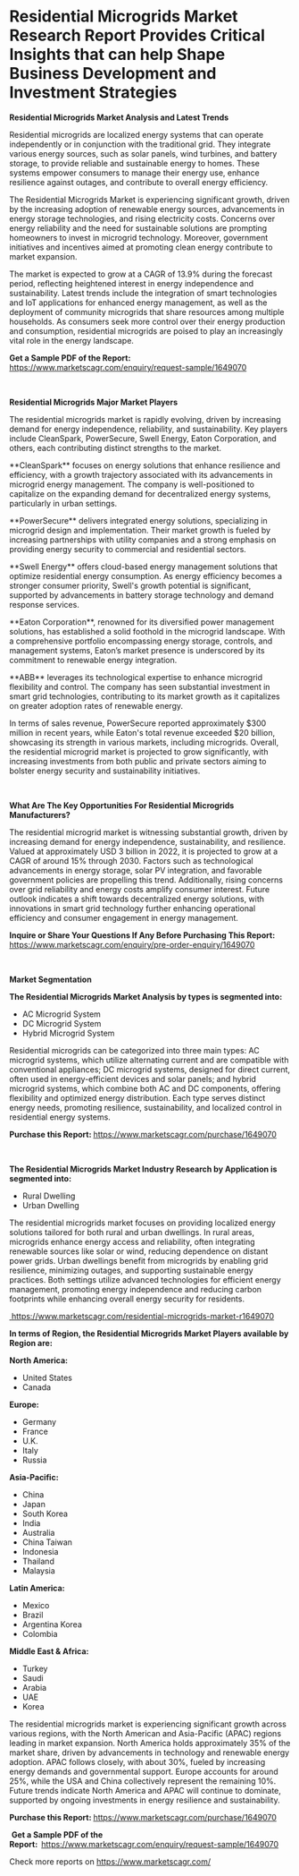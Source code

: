 <p><h1>Residential Microgrids Market Research Report Provides Critical Insights that can help Shape Business Development and Investment Strategies</h1></p><p><strong>Residential Microgrids Market Analysis and Latest Trends</strong></p>
<p><p>Residential microgrids are localized energy systems that can operate independently or in conjunction with the traditional grid. They integrate various energy sources, such as solar panels, wind turbines, and battery storage, to provide reliable and sustainable energy to homes. These systems empower consumers to manage their energy use, enhance resilience against outages, and contribute to overall energy efficiency.</p><p>The Residential Microgrids Market is experiencing significant growth, driven by the increasing adoption of renewable energy sources, advancements in energy storage technologies, and rising electricity costs. Concerns over energy reliability and the need for sustainable solutions are prompting homeowners to invest in microgrid technology. Moreover, government initiatives and incentives aimed at promoting clean energy contribute to market expansion.</p><p>The market is expected to grow at a CAGR of 13.9% during the forecast period, reflecting heightened interest in energy independence and sustainability. Latest trends include the integration of smart technologies and IoT applications for enhanced energy management, as well as the deployment of community microgrids that share resources among multiple households. As consumers seek more control over their energy production and consumption, residential microgrids are poised to play an increasingly vital role in the energy landscape.</p></p>
<p><strong>Get a Sample PDF of the Report:&nbsp;</strong> <a href="https://www.marketscagr.com/enquiry/request-sample/1649070?utm_campaign=1835&utm_medium=2&utm_source=Github&utm_content=ia&utm_term=13022025&utm_id=residential-microgrids">https://www.marketscagr.com/enquiry/request-sample/1649070</a></p>
<p>&nbsp;</p>
<p><strong>Residential Microgrids Major Market Players</strong></p>
<p><p>The residential microgrids market is rapidly evolving, driven by increasing demand for energy independence, reliability, and sustainability. Key players include CleanSpark, PowerSecure, Swell Energy, Eaton Corporation, and others, each contributing distinct strengths to the market.</p><p>**CleanSpark** focuses on energy solutions that enhance resilience and efficiency, with a growth trajectory associated with its advancements in microgrid energy management. The company is well-positioned to capitalize on the expanding demand for decentralized energy systems, particularly in urban settings.</p><p>**PowerSecure** delivers integrated energy solutions, specializing in microgrid design and implementation. Their market growth is fueled by increasing partnerships with utility companies and a strong emphasis on providing energy security to commercial and residential sectors.</p><p>**Swell Energy** offers cloud-based energy management solutions that optimize residential energy consumption. As energy efficiency becomes a stronger consumer priority, Swell's growth potential is significant, supported by advancements in battery storage technology and demand response services.</p><p>**Eaton Corporation**, renowned for its diversified power management solutions, has established a solid foothold in the microgrid landscape. With a comprehensive portfolio encompassing energy storage, controls, and management systems, Eaton’s market presence is underscored by its commitment to renewable energy integration.</p><p>**ABB** leverages its technological expertise to enhance microgrid flexibility and control. The company has seen substantial investment in smart grid technologies, contributing to its market growth as it capitalizes on greater adoption rates of renewable energy.</p><p>In terms of sales revenue, PowerSecure reported approximately $300 million in recent years, while Eaton's total revenue exceeded $20 billion, showcasing its strength in various markets, including microgrids. Overall, the residential microgrid market is projected to grow significantly, with increasing investments from both public and private sectors aiming to bolster energy security and sustainability initiatives.</p></p>
<p>&nbsp;</p>
<p><strong>What Are The Key Opportunities For Residential Microgrids Manufacturers?</strong></p>
<p><p>The residential microgrid market is witnessing substantial growth, driven by increasing demand for energy independence, sustainability, and resilience. Valued at approximately USD 3 billion in 2022, it is projected to grow at a CAGR of around 15% through 2030. Factors such as technological advancements in energy storage, solar PV integration, and favorable government policies are propelling this trend. Additionally, rising concerns over grid reliability and energy costs amplify consumer interest. Future outlook indicates a shift towards decentralized energy solutions, with innovations in smart grid technology further enhancing operational efficiency and consumer engagement in energy management.</p></p>
<p><strong>Inquire or Share Your Questions If Any Before Purchasing This Report:</strong> <a href="https://www.marketscagr.com/enquiry/pre-order-enquiry/1649070?utm_campaign=1835&utm_medium=2&utm_source=Github&utm_content=ia&utm_term=13022025&utm_id=residential-microgrids">https://www.marketscagr.com/enquiry/pre-order-enquiry/1649070</a></p>
<p>&nbsp;</p>
<p><strong>Market Segmentation</strong></p>
<p><strong>The Residential Microgrids Market Analysis by types is segmented into:</strong></p>
<p><ul><li>AC Microgrid System</li><li>DC Microgrid System</li><li>Hybrid Microgrid System</li></ul></p>
<p><p>Residential microgrids can be categorized into three main types: AC microgrid systems, which utilize alternating current and are compatible with conventional appliances; DC microgrid systems, designed for direct current, often used in energy-efficient devices and solar panels; and hybrid microgrid systems, which combine both AC and DC components, offering flexibility and optimized energy distribution. Each type serves distinct energy needs, promoting resilience, sustainability, and localized control in residential energy systems.</p></p>
<p><strong>Purchase this Report:&nbsp;</strong><a href="https://www.marketscagr.com/purchase/1649070?utm_campaign=1835&utm_medium=2&utm_source=Github&utm_content=ia&utm_term=13022025&utm_id=residential-microgrids">https://www.marketscagr.com/purchase/1649070</a></p>
<p>&nbsp;</p>
<p><strong>The Residential Microgrids Market Industry Research by Application is segmented into:</strong></p>
<p><ul><li>Rural Dwelling</li><li>Urban Dwelling</li></ul></p>
<p><p>The residential microgrids market focuses on providing localized energy solutions tailored for both rural and urban dwellings. In rural areas, microgrids enhance energy access and reliability, often integrating renewable sources like solar or wind, reducing dependence on distant power grids. Urban dwellings benefit from microgrids by enabling grid resilience, minimizing outages, and supporting sustainable energy practices. Both settings utilize advanced technologies for efficient energy management, promoting energy independence and reducing carbon footprints while enhancing overall energy security for residents.</p></p>
<p><a href="https://www.marketscagr.com/residential-microgrids-market-r1649070?utm_campaign=1835&utm_medium=2&utm_source=Github&utm_content=ia&utm_term=13022025&utm_id=residential-microgrids">&nbsp;https://www.marketscagr.com/residential-microgrids-market-r1649070</a></p>
<p><strong>In terms of Region, the Residential Microgrids Market Players available by Region are:</strong></p>
<p>
    <p> <strong> North America: </strong>
        <ul>
            <li>United States</li>
            <li>Canada</li>
        </ul>
        </p> 
    <p> <strong> Europe: </strong>
        <ul>
            <li>Germany</li>
            <li>France</li>
            <li>U.K.</li>
            <li>Italy</li>
            <li>Russia</li>
        </ul>
        </p> 
    <p> <strong> Asia-Pacific: </strong>
        <ul>
            <li>China</li>
            <li>Japan</li>
            <li>South Korea</li>
            <li>India</li>
            <li>Australia</li>
            <li>China Taiwan</li>
            <li>Indonesia</li>
            <li>Thailand</li>
            <li>Malaysia</li>
        </ul>
        </p> 
    <p> <strong> Latin America: </strong>
        <ul>
            <li>Mexico</li>
            <li>Brazil</li>
            <li>Argentina Korea</li>
            <li>Colombia</li>
        </ul>
        </p> 
    <p> <strong> Middle East & Africa: </strong>
        <ul>
            <li>Turkey</li>
            <li>Saudi</li>
            <li>Arabia</li>
            <li>UAE</li>
            <li>Korea</li>
        </ul>
    </p>
    </p>
<p><p>The residential microgrids market is experiencing significant growth across various regions, with the North American and Asia-Pacific (APAC) regions leading in market expansion. North America holds approximately 35% of the market share, driven by advancements in technology and renewable energy adoption. APAC follows closely, with about 30%, fueled by increasing energy demands and governmental support. Europe accounts for around 25%, while the USA and China collectively represent the remaining 10%. Future trends indicate North America and APAC will continue to dominate, supported by ongoing investments in energy resilience and sustainability.</p></p>
<p><strong>Purchase this Report: </strong><a href="https://www.marketscagr.com/purchase/1649070?utm_campaign=1835&utm_medium=2&utm_source=Github&utm_content=ia&utm_term=13022025&utm_id=residential-microgrids">https://www.marketscagr.com/purchase/1649070</a></p>
<p>&nbsp;<strong>Get a Sample PDF of the Report:&nbsp;&nbsp;</strong><a href="https://www.marketscagr.com/enquiry/request-sample/1649070?utm_campaign=1835&utm_medium=2&utm_source=Github&utm_content=ia&utm_term=13022025&utm_id=residential-microgrids">https://www.marketscagr.com/enquiry/request-sample/1649070</a></p>
<p><strong></strong></p>
<p>Check more reports on <a href="https://www.marketscagr.com/?utm_campaign=1835&utm_medium=2&utm_source=Github&utm_content=ia&utm_term=13022025&utm_id=residential-microgrids">https://www.marketscagr.com/</a></p>